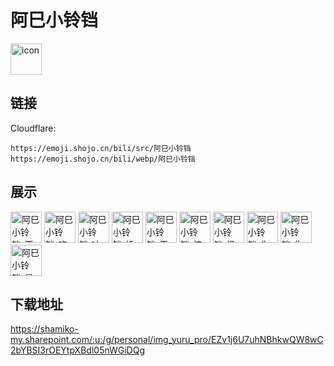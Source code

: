 # 阿巳小铃铛
<img src="https://emoji.shojo.cn/bili/src/阿巳小铃铛/icon.png" width="50" height="50" alt="icon">

## 链接
Cloudflare:
```
https://emoji.shojo.cn/bili/src/阿巳小铃铛
https://emoji.shojo.cn/bili/webp/阿巳小铃铛
```
## 展示
<img src="https://emoji.shojo.cn/bili/src/阿巳小铃铛/阿巳小铃铛-不愧是你.png" width="50" height="50" alt="阿巳小铃铛-不愧是你">
<img src="https://emoji.shojo.cn/bili/src/阿巳小铃铛/阿巳小铃铛-吃我一砖.png" width="50" height="50" alt="阿巳小铃铛-吃我一砖">
<img src="https://emoji.shojo.cn/bili/src/阿巳小铃铛/阿巳小铃铛-冲鸭.png" width="50" height="50" alt="阿巳小铃铛-冲鸭">
<img src="https://emoji.shojo.cn/bili/src/阿巳小铃铛/阿巳小铃铛-抚摸抚摸.png" width="50" height="50" alt="阿巳小铃铛-抚摸抚摸">
<img src="https://emoji.shojo.cn/bili/src/阿巳小铃铛/阿巳小铃铛-干饭.png" width="50" height="50" alt="阿巳小铃铛-干饭">
<img src="https://emoji.shojo.cn/bili/src/阿巳小铃铛/阿巳小铃铛-惊呆.png" width="50" height="50" alt="阿巳小铃铛-惊呆">
<img src="https://emoji.shojo.cn/bili/src/阿巳小铃铛/阿巳小铃铛-没爱了.png" width="50" height="50" alt="阿巳小铃铛-没爱了">
<img src="https://emoji.shojo.cn/bili/src/阿巳小铃铛/阿巳小铃铛-你礼貌吗.png" width="50" height="50" alt="阿巳小铃铛-你礼貌吗">
<img src="https://emoji.shojo.cn/bili/src/阿巳小铃铛/阿巳小铃铛-生气.png" width="50" height="50" alt="阿巳小铃铛-生气">
<img src="https://emoji.shojo.cn/bili/src/阿巳小铃铛/阿巳小铃铛-是心动呀.png" width="50" height="50" alt="阿巳小铃铛-是心动呀">

## 下载地址

https://shamiko-my.sharepoint.com/:u:/g/personal/img_yuru_pro/EZv1j6U7uhNBhkwQW8wC2bYBSI3rOEYtpXBdl05nWGiDQg